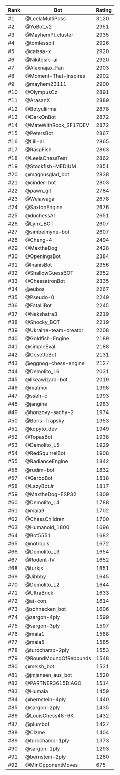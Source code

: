 Rank|Bot|Rating
---|---|---
#1|@LeelaMultiPoss|3120
#2|@YoBot_v2|2951
#3|@MayhemPI_cluster|2935
#4|@tomlesspit|2926
#5|@caissa-x|2920
#6|@Nikitosik-ai|2920
#7|@Alexnajax_Fan|2903
#8|@Moment-That-Inspires|2902
#9|@mayhem23111|2900
#10|@OlympusCz|2891
#11|@ArasanX|2889
#12|@Botyuliirma|2878
#13|@DarkOnBot|2872
#14|@MateWithRook_SF17DEV|2872
#15|@PetersBot|2867
#16|@Lili-ai|2865
#17|@RaspFish|2863
#18|@LeelaChessTest|2862
#19|@Stockfish-MEDIUM|2851
#20|@magnusglad_bot|2838
#21|@cinder-bot|2803
#22|@pawn_git|2784
#23|@Weiawaga|2678
#24|@SaxtonEngine|2676
#25|@duchessAI|2651
#26|@Lynx_BOT|2607
#27|@simbelmyne-bot|2607
#28|@Cheng-4|2494
#29|@MaxtheDog|2428
#30|@OpeningsBot|2384
#31|@InanisBot|2356
#32|@ShallowGuessBOT|2352
#33|@ChessatronBot|2335
#34|@eubos|2267
#35|@Pseudo-0|2249
#36|@FataliiBot|2245
#37|@Nakshatra3|2219
#38|@Shocky_BOT|2219
#39|@Ukraine-team-creator|2208
#40|@Goldfish-Engine|2189
#41|@simpleEval|2188
#42|@CosetteBot|2131
#43|@eggnog-chess-engine|2127
#44|@Demolito_L6|2031
#45|@likeawizard-bot|2019
#46|@matmoi|1998
#47|@sseh-c|1993
#48|@jangine|1983
#49|@honzovy-sachy-2|1974
#50|@Boris-Trapsky|1953
#51|@kopyto_dev|1949
#52|@TopasBot|1938
#53|@Demolito_L5|1929
#54|@RedSquirrelBot|1908
#55|@RadianceEngine|1842
#56|@rudim-bot|1832
#57|@GarboBot|1818
#58|@LazyBotJr|1817
#59|@MaxtheDog-ESP32|1809
#60|@Demolito_L4|1788
#61|@maia9|1702
#62|@ChessChildren|1700
#63|@Humanoid_1800|1696
#64|@Bot5551|1682
#65|@notropis|1672
#66|@Demolito_L3|1654
#67|@Rodent-IV|1652
#68|@turkjs|1651
#69|@Jibbby|1645
#70|@Demolito_L2|1644
#71|@UltraBrick|1633
#72|@ai-con|1614
#73|@schnecken_bot|1606
#74|@sargon-4ply|1599
#75|@sargon-3ply|1597
#76|@maia1|1588
#77|@maia5|1585
#78|@turochamp-2ply|1553
#79|@RoundMoundOfRebounds|1548
#80|@melsh_bot|1531
#81|@jmjansen_aus_bot|1520
#82|@PARTNER3615DIAGO|1514
#83|@Humaia|1459
#84|@bernstein-4ply|1440
#85|@sargon-2ply|1435
#86|@LouisChess48-6K|1432
#87|@plumbot|1427
#88|@Cizme|1404
#89|@turochamp-1ply|1373
#90|@sargon-1ply|1293
#91|@bernstein-2ply|1280
#92|@MinOpponentMoves|675
